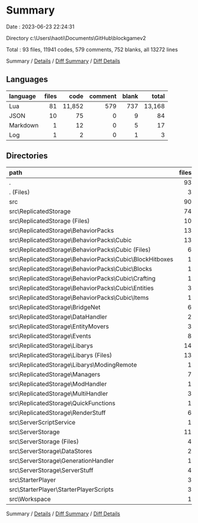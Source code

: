 # Summary

Date : 2023-06-23 22:24:31

Directory c:\\Users\\haoti\\Documents\\GitHub\\blockgamev2

Total : 93 files,  11941 codes, 579 comments, 752 blanks, all 13272 lines

Summary / [Details](details.md) / [Diff Summary](diff.md) / [Diff Details](diff-details.md)

## Languages
| language | files | code | comment | blank | total |
| :--- | ---: | ---: | ---: | ---: | ---: |
| Lua | 81 | 11,852 | 579 | 737 | 13,168 |
| JSON | 10 | 75 | 0 | 9 | 84 |
| Markdown | 1 | 12 | 0 | 5 | 17 |
| Log | 1 | 2 | 0 | 1 | 3 |

## Directories
| path | files | code | comment | blank | total |
| :--- | ---: | ---: | ---: | ---: | ---: |
| . | 93 | 11,941 | 579 | 752 | 13,272 |
| . (Files) | 3 | 62 | 0 | 6 | 68 |
| src | 90 | 11,879 | 579 | 746 | 13,204 |
| src\\ReplicatedStorage | 74 | 9,098 | 393 | 623 | 10,114 |
| src\\ReplicatedStorage (Files) | 10 | 2,480 | 116 | 38 | 2,634 |
| src\\ReplicatedStorage\\BehaviorPacks | 13 | 682 | 14 | 46 | 742 |
| src\\ReplicatedStorage\\BehaviorPacks\\Cubic | 13 | 682 | 14 | 46 | 742 |
| src\\ReplicatedStorage\\BehaviorPacks\\Cubic (Files) | 6 | 355 | 5 | 10 | 370 |
| src\\ReplicatedStorage\\BehaviorPacks\\Cubic\\BlockHitboxes | 1 | 21 | 0 | 0 | 21 |
| src\\ReplicatedStorage\\BehaviorPacks\\Cubic\\Blocks | 1 | 85 | 0 | 13 | 98 |
| src\\ReplicatedStorage\\BehaviorPacks\\Cubic\\Crafting | 1 | 50 | 0 | 6 | 56 |
| src\\ReplicatedStorage\\BehaviorPacks\\Cubic\\Entities | 3 | 106 | 8 | 11 | 125 |
| src\\ReplicatedStorage\\BehaviorPacks\\Cubic\\Items | 1 | 65 | 1 | 6 | 72 |
| src\\ReplicatedStorage\\BridgeNet | 6 | 1,307 | 49 | 295 | 1,651 |
| src\\ReplicatedStorage\\DataHandler | 2 | 145 | 5 | 4 | 154 |
| src\\ReplicatedStorage\\EntityMovers | 3 | 143 | 9 | 1 | 153 |
| src\\ReplicatedStorage\\Events | 8 | 24 | 0 | 8 | 32 |
| src\\ReplicatedStorage\\Libarys | 14 | 1,120 | 64 | 147 | 1,331 |
| src\\ReplicatedStorage\\Libarys (Files) | 13 | 1,064 | 64 | 146 | 1,274 |
| src\\ReplicatedStorage\\Libarys\\ModingRemote | 1 | 56 | 0 | 1 | 57 |
| src\\ReplicatedStorage\\Managers | 7 | 850 | 13 | 15 | 878 |
| src\\ReplicatedStorage\\ModHandler | 1 | 216 | 9 | 28 | 253 |
| src\\ReplicatedStorage\\MultiHandler | 3 | 391 | 19 | 8 | 418 |
| src\\ReplicatedStorage\\QuickFunctions | 1 | 469 | 15 | 4 | 488 |
| src\\ReplicatedStorage\\RenderStuff | 6 | 1,271 | 80 | 29 | 1,380 |
| src\\ServerScriptService | 1 | 190 | 14 | 7 | 211 |
| src\\ServerStorage | 11 | 1,493 | 138 | 44 | 1,675 |
| src\\ServerStorage (Files) | 4 | 551 | 27 | 18 | 596 |
| src\\ServerStorage\\DataStores | 2 | 90 | 1 | 1 | 92 |
| src\\ServerStorage\\GenerationHandler | 1 | 164 | 17 | 8 | 189 |
| src\\ServerStorage\\ServerStuff | 4 | 688 | 93 | 17 | 798 |
| src\\StarterPlayer | 3 | 845 | 31 | 14 | 890 |
| src\\StarterPlayer\\StarterPlayerScripts | 3 | 845 | 31 | 14 | 890 |
| src\\Workspace | 1 | 253 | 3 | 58 | 314 |

Summary / [Details](details.md) / [Diff Summary](diff.md) / [Diff Details](diff-details.md)